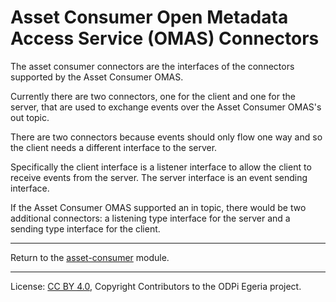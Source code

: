 <!-- SPDX-License-Identifier: CC-BY-4.0 -->
<!-- Copyright Contributors to the ODPi Egeria project. -->

# Asset Consumer Open Metadata Access Service (OMAS) Connectors

The asset consumer connectors are the interfaces of the
connectors supported by the Asset Consumer OMAS.

Currently there are two connectors, one for the client
and one for the server, that are used to exchange events
over the Asset Consumer OMAS's out topic.

There are two connectors because events should only flow one way
and so the client needs a different interface to the server.

Specifically the client interface is a listener interface
to allow the client to receive events from the server.
The server interface is an event sending interface.

If the Asset Consumer OMAS supported an in topic,
there would be two additional connectors: a listening type
interface for the server and a sending type
interface for the client.

----
Return to the [asset-consumer](..) module.

----
License: [CC BY 4.0](https://creativecommons.org/licenses/by/4.0/),
Copyright Contributors to the ODPi Egeria project.
